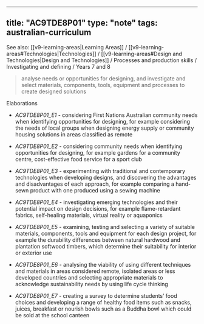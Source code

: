 
---
title: "AC9TDE8P01"
type: "note"
tags: australian-curriculum
---

See also: [[v9-learning-areas|Learning Areas]] / [[v9-learning-areas#Technologies|Technologies]] / [[v9-learning-areas#Design and Technologies|Design and Technologies]] / Processes and production skills / Investigating and defining / Years 7 and 8

> analyse needs or opportunities for designing, and investigate and select materials, components, tools, equipment and processes to create designed solutions

Elaborations


- _AC9TDE8P01_E1_ - considering First Nations Australian community needs when identifying opportunities for designing, for example considering the needs of local groups when designing energy supply or community housing solutions in areas classified as remote

- _AC9TDE8P01_E2_ - considering community needs when identifying opportunities for designing, for example gardens for a community centre, cost-effective food service for a sport club

- _AC9TDE8P01_E3_ - experimenting with traditional and contemporary technologies when developing designs, and discovering the advantages and disadvantages of each approach, for example comparing a hand-sewn product with one produced using a sewing machine

- _AC9TDE8P01_E4_ - investigating emerging technologies and their potential impact on design decisions, for example flame-retardant fabrics, self-healing materials, virtual reality or aquaponics

- _AC9TDE8P01_E5_ - examining, testing and selecting a variety of suitable materials, components, tools and equipment for each design project, for example the durability differences between natural hardwood and plantation softwood timbers, which determine their suitability for interior or exterior use

- _AC9TDE8P01_E6_ - analysing the viability of using different techniques and materials in areas considered remote, isolated areas or less developed countries and selecting appropriate materials to acknowledge sustainability needs by using life cycle thinking

- _AC9TDE8P01_E7_ - creating a survey to determine students’ food choices and developing a range of healthy food items such as snacks, juices, breakfast or nourish bowls such as a Buddha bowl which could be sold at the school canteen

[//begin]: # "Autogenerated link references for markdown compatibility"
[v9-learning-areas]: ..%2Fv9-learning-areas "Learning Areas"
[//end]: # "Autogenerated link references" 
